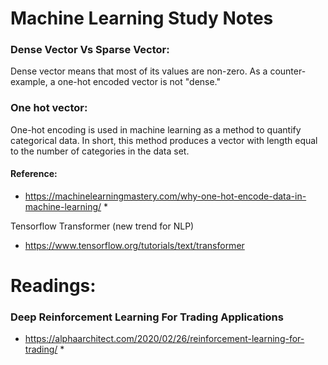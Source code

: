 # Machine Learning Study Notes

### Dense Vector Vs Sparse Vector:
Dense vector means that most of its values are non-zero. As a counter-example, a one-hot encoded vector is not "dense."

### One hot vector:
One-hot encoding is used in machine learning as a method to quantify categorical data. In short, this method produces a vector with length equal to the number of categories in the data set.

#### Reference:
* https://machinelearningmastery.com/why-one-hot-encode-data-in-machine-learning/ *

Tensorflow Transformer (new trend for NLP)
* https://www.tensorflow.org/tutorials/text/transformer

# Readings: 

### Deep Reinforcement Learning For Trading Applications

* https://alphaarchitect.com/2020/02/26/reinforcement-learning-for-trading/ * 

